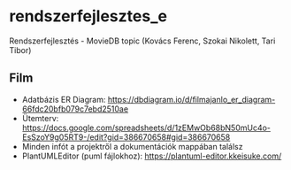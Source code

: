 # rendszerfejlesztes_e
Rendszerfejlesztés - MovieDB topic (Kovács Ferenc, Szokai Nikolett, Tari Tibor)
## Film

- Adatbázis ER Diagram: https://dbdiagram.io/d/filmajanlo_er_diagram-66fdc20bfb079c7ebd2510ae
- Ütemterv: https://docs.google.com/spreadsheets/d/1zEMwOb68bN50mUc4o-EsSzoY9g05RT9-/edit?gid=386670658#gid=386670658
- Minden infót a projektről a dokumentációk mappában találsz
- PlantUMLEditor (puml fájlokhoz): https://plantuml-editor.kkeisuke.com/


